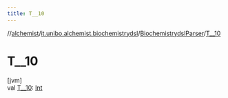 ```yaml
---
title: T__10
---
```

//[alchemist](../../../index.html)/[it.unibo.alchemist.biochemistrydsl](../index.html)/[BiochemistrydslParser](index.html)/[T__10](-t__10.html)



# T__10



[jvm]\
val [T__10](-t__10.html): [Int](https://kotlinlang.org/api/latest/jvm/stdlib/kotlin/-int/index.html)




